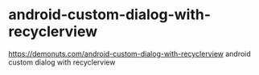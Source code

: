 # android-custom-dialog-with-recyclerview
https://demonuts.com/android-custom-dialog-with-recyclerview   android custom dialog with recyclerview
